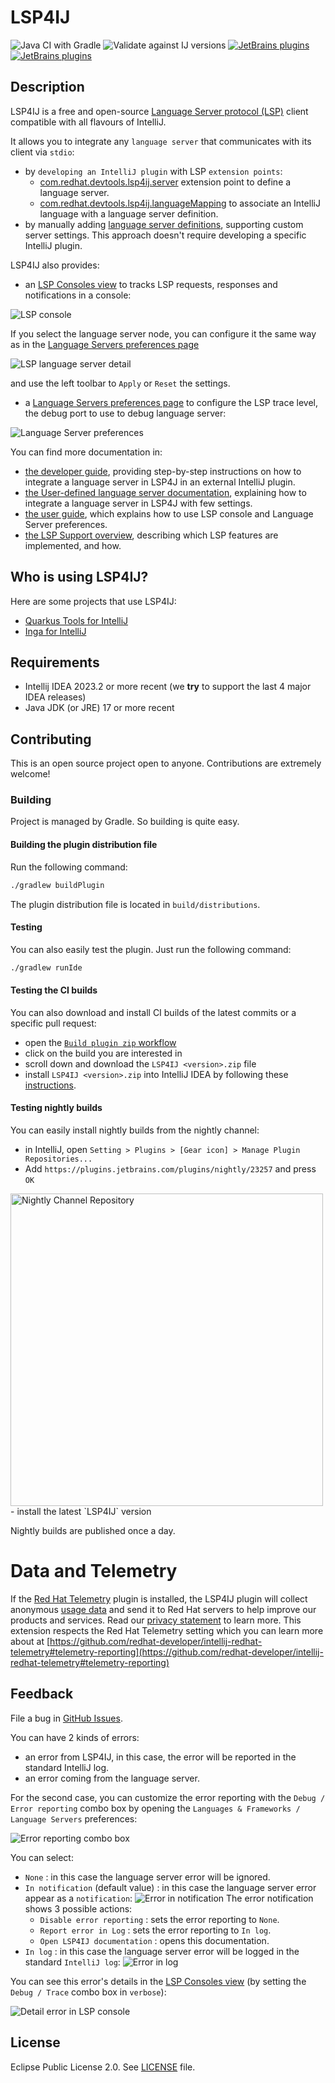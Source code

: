 # LSP4IJ

[plugin-repo]: https://plugins.jetbrains.com/plugin/23257-lsp4ij
[plugin-version-svg]: https://img.shields.io/jetbrains/plugin/v/23257-lsp4ij.svg
[plugin-downloads-svg]: https://img.shields.io/jetbrains/plugin/d/23257-lsp4ij.svg

![Java CI with Gradle](https://github.com/redhat-developer/lsp4ij/workflows/Java%20CI%20with%20Gradle/badge.svg)
![Validate against IJ versions](https://github.com/redhat-developer/lsp4ij/workflows/Validate%20against%20IJ%20versions/badge.svg)
[![JetBrains plugins][plugin-version-svg]][plugin-repo]
[![JetBrains plugins][plugin-downloads-svg]][plugin-repo]

## Description
<!-- Plugin description -->

LSP4IJ is a free and open-source [Language Server protocol (LSP)](https://microsoft.github.io/language-server-protocol/) client compatible with all flavours of IntelliJ.  

It allows you to integrate any `language server` that communicates with its client via `stdio`:

* by `developing an IntelliJ plugin` with LSP `extension points`:
  * [com.redhat.devtools.lsp4ij.server](./docs/DeveloperGuide.md#declare-server-with-extension-point) extension point to define a language server.
  * [com.redhat.devtools.lsp4ij.languageMapping](./docs/DeveloperGuide.md#declare-language-mapping-with-extension-point) to associate an IntelliJ language with a language server definition.
* by manually adding [language server definitions](./docs/UserDefinedLanguageServer.md), 
supporting custom server settings. This approach doesn't require developing a specific IntelliJ plugin.

LSP4IJ also provides:

* an [LSP Consoles view](./docs/UserGuide.md#lsp-console) to tracks LSP requests, responses and notifications in a console:

![LSP console](./docs/images/LSPConsole.png)

If you select the language server node, you can configure it the same way as in the [Language Servers preferences page](./docs/UserGuide.md#language-servers-preferences)

![LSP language server detail](./docs/images/LSPLanguageServerDetail.png)

and use the left toolbar to `Apply` or `Reset` the settings.

* a [Language Servers preferences page](./docs/UserGuide.md#language-servers-preferences) to configure the LSP trace level, the debug port to use to debug language server:

![Language Server preferences](./docs/images/LanguageServerPreferences.png)

You can find more documentation in:

 * [the developer guide](./docs/DeveloperGuide.md), providing step-by-step instructions on how to integrate a language server in LSP4J in an external IntelliJ plugin.
 * [the User-defined language server documentation](./docs/UserDefinedLanguageServer.md), explaining how to integrate a language server in LSP4J with few settings. 
 * [the user guide](./docs/UserGuide.md), which explains how to use LSP console and Language Server preferences.
 * [the LSP Support overview](./docs/LSPSupport.md), describing which LSP features are implemented, and how.

<!-- Plugin description end -->

## Who is using LSP4IJ?

Here are some projects that use LSP4IJ:

 * [Quarkus Tools for IntelliJ](https://github.com/redhat-developer/intellij-quarkus)
 * [Inga for IntelliJ](https://github.com/seachicken/intellij-inga)

## Requirements

* Intellij IDEA 2023.2 or more recent (we **try** to support the last 4 major IDEA releases)
* Java JDK (or JRE) 17 or more recent

## Contributing

This is an open source project open to anyone. Contributions are extremely welcome!

 
### Building

Project is managed by Gradle. So building is quite easy.

#### Building the plugin distribution file

Run the following command:

```sh
./gradlew buildPlugin
```
The plugin distribution file is located in ```build/distributions```.

#### Testing

You can also easily test the plugin. Just run the following command:

```sh
./gradlew runIde
```

#### Testing the CI builds

You can also download and install CI builds of the latest commits or a specific pull request:

- open the [`Build plugin zip` workflow](https://github.com/redhat-developer/lsp4ij/actions/workflows/buildZip.yml)
- click on the build you are interested in
- scroll down and download the `LSP4IJ <version>.zip` file
- install `LSP4IJ <version>.zip` into IntelliJ IDEA by following these [instructions](https://www.jetbrains.com/help/idea/managing-plugins.html#install_plugin_from_disk).

#### Testing nightly builds

You can easily install nightly builds from the nightly channel:

- in IntelliJ, open `Setting > Plugins > [Gear icon] > Manage Plugin Repositories...`
- Add `https://plugins.jetbrains.com/plugins/nightly/23257` and press `OK`
<img alt="Nightly Channel Repository" src="docs/images/nightly-channel-repo.png" width="500px" />
- install the latest `LSP4IJ` version

Nightly builds are published once a day.

Data and Telemetry
==================
If the [Red Hat Telemetry](https://github.com/redhat-developer/intellij-redhat-telemetry) plugin is installed, the LSP4IJ plugin will collect anonymous [usage data](USAGE_DATA.md) and send it to Red Hat servers to help improve our products and services. Read our [privacy statement](https://developers.redhat.com/article/tool-data-collection) to learn more. This extension respects the Red Hat Telemetry setting which you can learn more about at [https://github.com/redhat-developer/intellij-redhat-telemetry#telemetry-reporting](https://github.com/redhat-developer/intellij-redhat-telemetry#telemetry-reporting)

## Feedback

File a bug in [GitHub Issues](https://github.com/redhat-developer/lsp4ij/issues).

You can have 2 kinds of errors:

 * an error from LSP4IJ, in this case, the error will be reported in the standard IntelliJ log.
 * an error coming from the language server.

For the second case, you can customize the error reporting with the `Debug / Error reporting` combo box 
by opening the `Languages & Frameworks / Language Servers` preferences:

![Error reporting combo box](./docs/images/troubleshooting/LanguageServerErrorReportingSetting.png)

You can select:
 * `None` : in this case the language server error will be ignored.
 * `In notification` (default value) : in this case the language server error appear as a `notification`:
![Error in notification](./docs/images/troubleshooting/LanguageServerErrorInNotification.png)
 The error notification shows 3 possible actions:
   * `Disable error reporting` : sets the error reporting to `None`.
   * `Report error in Log` : sets the error reporting to `In log`. 
   * `Open LSP4IJ documentation` : opens this documentation. 
 * `In log` : in this case the language server error will be logged in the standard `IntelliJ log`:
![Error in log](./docs/images/troubleshooting/LanguageServerErrorInLog.png)

You can see this error's details in the [LSP Consoles view](./docs/UserGuide.md#lsp-console) (by setting the `Debug / Trace` combo box in `verbose`):

![Detail error in LSP console](./docs/images/troubleshooting/LanguageServerInLSPConsole.png)

## License

Eclipse Public License 2.0.
See [LICENSE](LICENSE) file.
